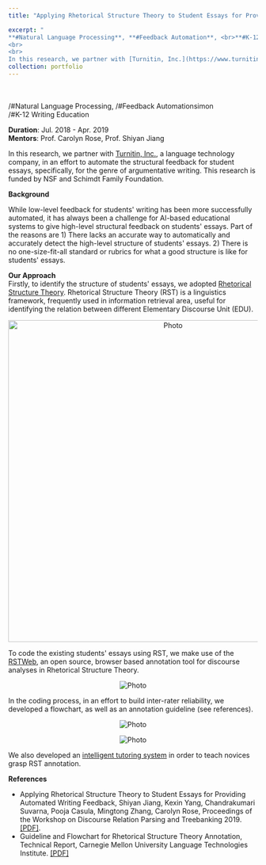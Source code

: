 ```yaml
---
title: "Applying Rhetorical Structure Theory to Student Essays for Providing Automated Writing Feedback" 

excerpt: "
**#Natural Language Processing**, **#Feedback Automation**, <br>**#K-12 Writing Education**
<br>
<br>
In this research, we partner with [Turnitin, Inc.](https://www.turnitin.com/), a language technology company, in an effort to automate the structural feedback for student essays, specifically, for the genre of argumentative writing. This research is funded by NSF and Schimdt Family Foundation. <img src="https://kexin-yang.github.io/images/RST_tutor/tree.png?raw=true" alt="Photo" style='width: 650px;'/> "  
collection: portfolio  
---
```

<br>
<br>
/#Natural Language Processing, /#Feedback Automationsimon
<br>/#K-12 Writing Education

**Duration**: Jul. 2018 - Apr. 2019<br>
**Mentors**: Prof. Carolyn Rose, Prof. Shiyan Jiang 

In this research, we partner with [Turnitin, Inc.](https://www.turnitin.com/), a language technology company, in an effort to automate the structural feedback for student essays, specifically, for the genre of argumentative writing. This research is funded by NSF and Schimdt Family Foundation.  
 
**Background**
 
 While low-level feedback for students' writing has been more successfully automated, it has always been a challenge for AI-based educational systems to give high-level structural feedback on students' essays.
 Part of the reasons are 1) There lacks an accurate way to automatically and accurately detect the high-level structure of students' essays. 2) There is no one-size-fit-all standard or rubrics for what a good structure is like for students' essays.
  
**Our Approach**   
Firstly, to identify the structure of students' essays, we adopted [Rhetorical Structure Theory](https://www.sfu.ca/rst/). Rhetorical Structure Theory (RST) is a linguistics framework, frequently used in information retrieval area, useful for identifying the relation between different Elementary Discourse Unit (EDU). <br>
   <p align="center">
 <img src="https://kexin-yang.github.io/images/RST_tutor/allRelations.png?raw=true" alt="Photo" style="width: 650px;"/>  
</p>

To code the existing students' essays using RST, we make use of the [RSTWeb](https://corpling.uis.georgetown.edu/rstweb/info/), an open source, browser based annotation tool for discourse analyses in Rhetorical Structure Theory. <br>
 <p align="center">
 <img src="https://kexin-yang.github.io/images/RST_tutor/tree.png?raw=true" alt="Photo"/>  
</p>

In the coding process, in an effort to build inter-rater reliability, we developed a flowchart, as well as an annotation guideline (see references). 
 <p align="center">
 <img src="https://kexin-yang.github.io/images/TII_Proj/partFlow.png?raw=true" alt="Photo"/>  
</p>

 <p align="center">
 <img src="https://kexin-yang.github.io/images/TII_Proj/fullFlow.png?raw=true" alt="Photo"/>  
</p>


We also developed an [intelligent tutoring system](https://kxyang.com/portfolio/portfolio-5/) in order to teach novices grasp RST annotation. 


**References**
- Applying Rhetorical Structure Theory to Student Essays for Providing Automated Writing Feedback, Shiyan Jiang, Kexin Yang, Chandrakumari Suvarna, Pooja Casula, Mingtong Zhang, Carolyn Rose, Proceedings of the Workshop on Discourse Relation Parsing and Treebanking 2019. [[PDF]](https://www.aclweb.org/anthology/W19-2720.pdf).
- Guideline and Flowchart for Rhetorical Structure Theory Annotation, Technical Report, Carnegie Mellon University Language Technologies Institute. [[PDF]](https://www.lti.cs.cmu.edu/sites/default/files/Guideline%20and%20Flowchart%20for%20Rhetorical%20Structure%20Theory%20Annotation_2.pdf)
